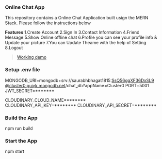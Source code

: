 ### Online Chat App
This repository contains a Online Chat Application built usign the MERN Stack. Please follow the instructions below

**Features**
1.Create Account 
2.Sign In
3.Contact Information
4.Friend Message
5.Show Online offline chat
6.Profile you can see your profile info & Update your picture
7.You can Update Theame with the help of Setting
8.Logout

> [Working demo](https://online-chat-app-7wu6.onrender.com/login)

### Setup .env file
MONGODB_URI=mongodb+srv://saurabhbhagat1815:SsQ56ggXF36DxSL9@cluster0.guiyk.mongodb.net/chat_db?appName=Cluster0
PORT=5001
JWT_SECRET=*******

CLOUDINARY_CLOUD_NAME=*******
CLOUDINARY_API_KEY=********
CLOUDINARY_API_SECRET=********

### Build the App
npm run build

### Start the App
npm start
